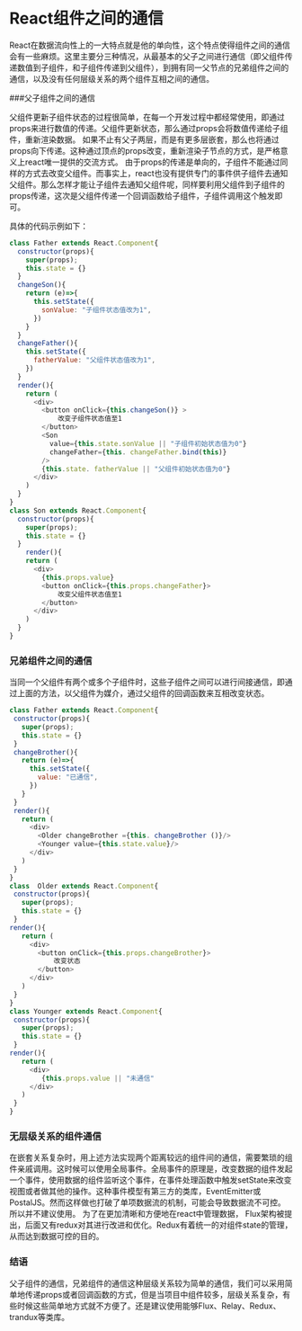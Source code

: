# React组件之间的通信
  React在数据流向性上的一大特点就是他的单向性，这个特点使得组件之间的通信会有一些麻烦。这里主要分三种情况，从最基本的父子之间进行通信（即父组件传递数值到子组件，和子组件传递到父组件），到拥有同一父节点的兄弟组件之间的通信，以及没有任何层级关系的两个组件互相之间的通信。

###父子组件之间的通信

 父组件更新子组件状态的过程很简单，在每一个开发过程中都经常使用，即通过props来进行数值的传递。父组件更新状态，那么通过props会将数值传递给子组件，重新渲染数据。
 如果不止有父子两层，而是有更多层嵌套，那么也将通过props向下传递。这种通过顶点的props改变，重新渲染子节点的方式，是严格意义上react唯一提供的交流方式。
 由于props的传递是单向的，子组件不能通过同样的方式去改变父组件。而事实上，react也没有提供专门的事件供子组件去通知父组件。那么怎样才能让子组件去通知父组件呢，同样要利用父组件到子组件的props传递，这次是父组件传递一个回调函数给子组件，子组件调用这个触发即可。
 
 具体的代码示例如下：

```js
class Father extends React.Component{
  constructor(props){
    super(props);
    this.state = {}
  }
  changeSon(){
    return (e)=>{
      this.setState({
        sonValue: "子组件状态值改为1",
      })
    }
  }
  changeFather(){
    this.setState({
      fatherValue: "父组件状态值改为1",
    })
  }
  render(){
    return (
      <div>
        <button onClick={this.changeSon()} >
            改变子组件状态值至1
        </button>
        <Son 
          value={this.state.sonValue || "子组件初始状态值为0"} 
          changeFather={this. changeFather.bind(this)}
        />
        {this.state. fatherValue || "父组件初始状态值为0"}
      </div>
    )
  }
}
class Son extends React.Component{
  constructor(props){
    super(props);
    this.state = {}
  }
    render(){
    return (
      <div>
        {this.props.value}
        <button onClick={this.props.changeFather}>
            改变父组件状态值至1
        </button>
      </div>
    )
  }
}


```

### 兄弟组件之间的通信
 当同一个父组件有两个或多个子组件时，这些子组件之间可以进行间接通信，即通过上面的方法，以父组件为媒介，通过父组件的回调函数来互相改变状态。
 
 ```js
class Father extends React.Component{
  constructor(props){
    super(props);
    this.state = {}
  }
  changeBrother(){
    return (e)=>{
      this.setState({
        value: "已通信",
      })
    }
  } 
  render(){
    return (
      <div>
        <Older changeBrother ={this. changeBrother ()}/>
        <Younger value={this.state.value}/>
      </div>
    )
  }
} 
class  Older extends React.Component{
  constructor(props){
    super(props);
    this.state = {}
  }
render(){
    return (
      <div>
        <button onClick={this.props.changeBrother}>
            改变状态
        </button>
      </div>
    )
  }
}
class Younger extends React.Component{
  constructor(props){
    super(props);
    this.state = {}
  }
render(){
    return (
      <div>
         {this.props.value || "未通信"
      </div>
    )
  }
}


```
### 无层级关系的组件通信
 在嵌套关系复杂时，用上述方法实现两个距离较远的组件间的通信，需要繁琐的组件亲戚调用。这时候可以使用全局事件。全局事件的原理是，改变数据的组件发起一个事件，使用数据的组件监听这个事件，在事件处理函数中触发setState来改变视图或者做其他的操作。这种事件模型有第三方的类库，EventEmitter或PostalJS。然而这样做也打破了单项数据流的机制，可能会导致数据流不可控。所以并不建议使用。
 为了在更加清晰和方便地在react中管理数据， Flux架构被提出，后面又有redux对其进行改进和优化。Redux有着统一的对组件state的管理，从而达到数据可控的目的。

### 结语
 父子组件的通信，兄弟组件的通信这种层级关系较为简单的通信，我们可以采用简单地传递props或者回调函数的方式，但是当项目中组件较多，层级关系复杂，有些时候这些简单地方式就不方便了。还是建议使用能够Flux、Relay、Redux、trandux等类库。


